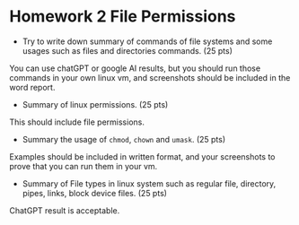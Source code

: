 # Homework 2 File Permissions

* Try to write down summary of commands of file systems and some usages such as files and directories commands. (25 pts)

You can use chatGPT or google AI results, but you should run those commands in your own linux vm, and screenshots should be included in the word report.

* Summary of linux permissions. (25 pts)

This should include file permissions.

* Summary the usage of `chmod`, `chown` and `umask`. (25 pts)

Examples should be included in written format, and your screenshots to prove that you can run them in your vm.

* Summary of File types in linux system such as regular file, directory, pipes, links, block device files. (25 pts)

ChatGPT result is acceptable.